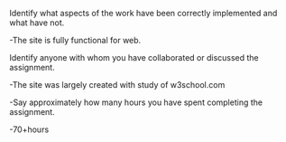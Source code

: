 Identify what aspects of the work have been correctly implemented and what have not.

-The site is fully functional for web. 

Identify anyone with whom you have collaborated or discussed the assignment.

-The site was largely created with study of w3school.com

-Say approximately how many hours you have spent completing the assignment.

-70+hours

